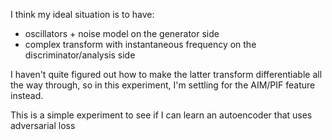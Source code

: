 I think my ideal situation is to have:
- oscillators + noise model on the generator side
- complex transform with instantaneous frequency on the discriminator/analysis side

I haven't quite figured out how to make the latter transform differentiable all the way through, so in this experiment, I'm 
settling for the AIM/PIF feature instead.

This is a simple experiment to see if I can learn an autoencoder that uses adversarial loss